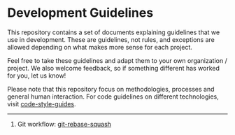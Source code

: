 # Development Guidelines

This repository contains a set of documents explaining guidelines that we use in development. These are guidelines, not rules, and exceptions are allowed depending on what makes more sense for each project.

Feel free to take these guidelines and adapt them to your own organization / project. We also welcome feedback, so if something different has worked for you, let us know!

Please note that this repository focus on methodologies, processes and general human interaction. For code guidelines on different technologies, visit [code-style-guides](https://github.com/MakingSense/code-style-guides).

----

1. Git workflow: [git-rebase-squash](git-workflow/README.md)